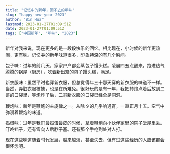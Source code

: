 ```yaml
---
title: "记忆中的新年，回不去的年味"
slug: "happy-new-year-2023"
author: "Bin Hua"
lastmod: 2023-01-27T01:09:51Z
date: 2023-01-27T01:09:51Z
tags: ["中国新年", "年味", "2023"]
---
```


新年对我来说，现在更多的是一段段快乐的回忆。相比现在，小时候的新年更热闹，更有味。记忆中的新年味道很多，印象特深的有几个瞬间。

包子味：过年的前几天，家家户户都会蒸包子馒头糕。凌晨四五点醒来，跑进热气腾腾的锅屋（厨房），吃着新出笼的包子馒头糕，满足。

新衣服味：虽然平时也穿新衣服，但总觉得年三十那天穿的新衣服的味道不一样。当然，弄脏衣服被揍，也是在所难免。很好玩的是有一年，我把转炮点着后放到二哥的口袋里，等炮炸了后，二哥新衣服的口袋已经全是洞洞。

鞭炮味：新年是鞭炮的主旋律之一。从除夕的几乎响通宵，一直正月十五。空气中弥漫着鞭炮的味道。

捣蛋味：过年是我们最捣蛋最皮的时候，拿着鞭炮向小伙伴家里的院子堂屋里丢。叮咚铛子，还有雪向人后脖子塞。还有那个手枪到处对人打。

现在这些味道随着时代发展，越来越淡，甚至失去，但有过这些经历的人应该都会很怀念吧。
